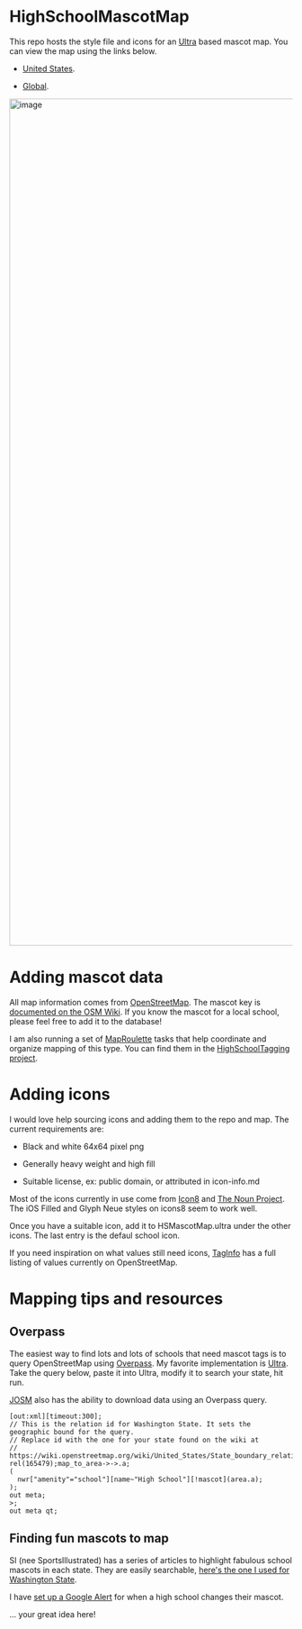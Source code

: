 
# HighSchoolMascotMap

This repo hosts the style file and icons for an [Ultra](https://overpass-ultra.us/) based mascot map. You can view the map using the links below.

  

* [United States](https://overpass-ultra.us/#map&query=url:https://raw.githubusercontent.com/watmildon/HighSchoolMascotMap/refs/heads/main/HSMascotMap.ultra).

* [Global](https://overpass-ultra.us/#map&query=url:https://raw.githubusercontent.com/watmildon/HighSchoolMascotMap/refs/heads/main/HSMascotMap_global.ultra).

  

<img  width="1504"  alt="image"  src="https://github.com/user-attachments/assets/350719c4-0add-4f92-a716-61ecfceb551e"  />

  

# Adding mascot data

All map information comes from [OpenStreetMap](https://www.openstreetmap.org/). The mascot key is [documented on the OSM Wiki](https://wiki.openstreetmap.org/wiki/Key:mascot). If you know the mascot for a local school, please feel free to add it to the database!

  

I am also running a set of [MapRoulette](https://maproulette.org/) tasks that help coordinate and organize mapping of this type. You can find them in the [HighSchoolTagging project](https://maproulette.org/browse/projects/59042).

# Adding icons

I would love help sourcing icons and adding them to the repo and map. The current requirements are:

  

* Black and white 64x64 pixel png

* Generally heavy weight and high fill

* Suitable license, ex: public domain, or attributed in icon-info.md

  

Most of the icons currently in use come from [Icon8](https://icons8.com/) and [The Noun Project](https://thenounproject.com/). The iOS Filled and Glyph Neue styles on icons8 seem to work well.

  

Once you have a suitable icon, add it to HSMascotMap.ultra under the other icons. The last entry is the defaul school icon.

  

If you need inspiration on what values still need icons, [TagInfo](https://taginfo.openstreetmap.org/keys/mascot#values) has a full listing of values currently on OpenStreetMap.

# Mapping tips and resources

## Overpass
The easiest way to find lots and lots of schools that need mascot tags is to query OpenStreetMap using [Overpass](https://wiki.openstreetmap.org/wiki/Overpass_API/Overpass_API_by_Example). My favorite implementation is [Ultra](https://overpass-ultra.us/). Take the query below, paste it into Ultra, modify it to search your state, hit run.

[JOSM](https://josm.openstreetmap.de/) also has the ability to download data using an Overpass query.

```
[out:xml][timeout:300];
// This is the relation id for Washington State. It sets the geographic bound for the query.
// Replace id with the one for your state found on the wiki at
// https://wiki.openstreetmap.org/wiki/United_States/State_boundary_relations
rel(165479);map_to_area->->.a;  
(  
  nwr["amenity"="school"][name~"High School"][!mascot](area.a);
);
out meta;
>;
out meta qt;
```

## Finding fun mascots to map
SI (nee SportsIllustrated) has a series of articles to highlight fabulous school mascots in each state. They are easily searchable, [here's the one I used for Washington State](https://www.si.com/high-school/washington/top-10-high-school-mascots-in-washington-vote-for-the-best-01jm34spem62).

I have [set up a Google Alert](https://www.openstreetmap.org/user/watmildon/diary/401155) for when a high school changes their mascot. 

... your great idea here!
